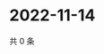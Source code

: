# 2022-11-14

共 0 条

<!-- BEGIN WEIBO -->
<!-- 最后更新时间 Mon Nov 14 2022 20:10:34 GMT+0800 (China Standard Time) -->

<!-- END WEIBO -->
